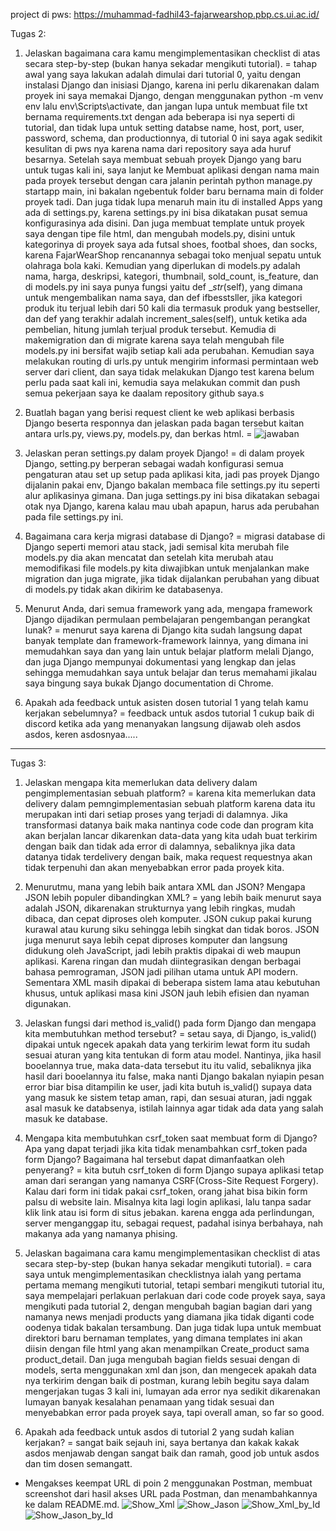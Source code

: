 project di pws: https://muhammad-fadhil43-fajarwearshop.pbp.cs.ui.ac.id/


Tugas 2:
1. Jelaskan bagaimana cara kamu mengimplementasikan checklist di atas secara step-by-step (bukan hanya sekadar mengikuti tutorial).
= tahap awal yang saya lakukan adalah dimulai dari tutorial 0, yaitu dengan instalasi Django dan inisiasi Django, karena ini perlu dikarenakan dalam proyek ini saya memakai Django, dengan menggunakan python -m venv env lalu env\Scripts\activate, dan jangan lupa untuk membuat file txt bernama requirements.txt dengan ada beberapa isi nya seperti di tutorial, dan tidak lupa untuk setting databse name, host, port, user, password, schema, dan productionnya, di tutorial 0 ini saya agak sedikit kesulitan di pws nya karena nama dari repository saya ada huruf besarnya. Setelah saya membuat sebuah proyek Django yang baru untuk tugas kali ini, saya lanjut ke Membuat aplikasi dengan nama main pada proyek tersebut dengan cara jalanin perintah python manage.py startapp main, ini bakalan ngebentuk folder baru bernama main di folder proyek tadi. Dan juga tidak lupa menaruh main itu di installed Apps yang ada di settings.py, karena settings.py ini bisa dikatakan pusat semua konfigurasinya ada disini. Dan juga membuat template untuk proyek saya dengan tipe file html, dan mengubah models.py, disini untuk kategorinya di proyek saya ada futsal shoes, footbal shoes, dan socks, karena FajarWearShop rencanannya sebagai toko menjual sepatu untuk olahraga bola kaki. Kemudian yang diperlukan di models.py adalah nama, harga, deskripsi, kategori, thumbnail, sold_count, is_feature, dan di models.py ini saya punya fungsi yaitu def __str_(self), yang dimana untuk mengembalikan nama saya, dan def ifbesstsller, jika kategori produk itu terjual lebih dari 50 kali dia termasuk produk yang bestseller, dan def yang terakhir adalah increment_sales(self), untuk ketika ada pembelian, hitung jumlah terjual produk tersebut. Kemudia di makemigration dan di migrate karena saya telah mengubah file models.py ini bersifat wajib setiap kali ada perubahan. Kemudian saya melakukan routing di urls.py untuk mengirim informasi permintaan web server dari client, dan saya tidak melakukan Django test karena belum perlu pada saat kali ini, kemudia saya melakukan commit dan push semua pekerjaan saya ke daalam repository github saya.s

2. Buatlah bagan yang berisi request client ke web aplikasi berbasis Django beserta responnya dan jelaskan pada bagan tersebut kaitan antara urls.py, views.py, models.py, dan berkas html.
= ![jawaban](no2.jpg)

3. Jelaskan peran settings.py dalam proyek Django!
= di dalam proyek Django, setting.py berperan sebagai wadah konfigurasi semua pengaturan atau set up setup pada aplikasi kita, jadi pas proyek Django dijalanin pakai env, Django bakalan membaca file settings.py itu seperti alur aplikasinya gimana. Dan juga settings.py ini bisa dikatakan sebagai otak nya Django, karena kalau mau ubah apapun, harus ada perubahan pada file settings.py ini.

4. Bagaimana cara kerja migrasi database di Django?
= migrasi database di Django seperti memori atau stack, jadi semisal kita merubah file models.py dia akan mencatat dan setelah kita merubah atau memodifikasi file models.py kita diwajibkan untuk menjalankan make migration dan juga migrate, jika tidak dijalankan perubahan yang dibuat di models.py tidak akan dikirim ke databasenya.

5. Menurut Anda, dari semua framework yang ada, mengapa framework Django dijadikan permulaan pembelajaran pengembangan perangkat lunak?
= menurut saya karena di Django kita sudah langsung dapat banyak template dan framework-framework lainnya, yang dimana ini memudahkan saya dan yang lain untuk belajar platform melali Django, dan juga Django mempunyai dokumentasi yang lengkap dan jelas sehingga memudahkan saya untuk belajar dan terus memahami jikalau saya bingung saya bukak Django documentation di Chrome.

6. Apakah ada feedback untuk asisten dosen tutorial 1 yang telah kamu kerjakan sebelumnya?
= feedback untuk asdos tutorial 1 cukup baik di discord ketika ada yang menanyakan langsung dijawab oleh asdos asdos, keren asdosnyaa.....

--------------------------------------------------------------------------------------------------------------------------------------------------------------------------------------------------------------------------------------

Tugas 3:
 1. Jelaskan mengapa kita memerlukan data delivery dalam pengimplementasian sebuah platform?
 = karena kita memerlukan data delivery dalam pemngimplementasian sebuah platform karena data itu merupakan inti dari setiap proses yang terjadi di dalamnya. Jika transformasi datanya baik maka nantinya code code dan program kita akan berjalan lancar dikarenkan data-data yang kita udah buat terkirim dengan baik dan tidak ada error di dalamnya, sebaliknya jika data datanya tidak terdelivery dengan baik, maka request requestnya akan tidak terpenuhi dan akan menyebabkan error pada proyek kita.

 2. Menurutmu, mana yang lebih baik antara XML dan JSON? Mengapa JSON lebih populer dibandingkan XML?
 =  yang lebih baik menurut saya adalah JSON, dikarenakan strukturnya yang lebih ringkas, mudah dibaca, dan cepat diproses oleh komputer. JSON cukup pakai kurung kurawal atau kurung siku sehingga lebih singkat dan tidak boros. JSON juga menurut saya lebih cepat diproses komputer dan langsung didukung oleh JavaScript, jadi lebih praktis dipakai di web maupun aplikasi. Karena ringan dan mudah diintegrasikan dengan berbagai bahasa pemrograman, JSON jadi pilihan utama untuk API modern. Sementara XML masih dipakai di beberapa sistem lama atau kebutuhan khusus, untuk aplikasi masa kini JSON jauh lebih efisien dan nyaman digunakan.


 3. Jelaskan fungsi dari method is_valid() pada form Django dan mengapa kita membutuhkan method tersebut?
 = setau saya, di Django, is_valid() dipakai untuk ngecek apakah data yang terkirim lewat form itu sudah sesuai aturan yang kita tentukan di form atau model. Nantinya, jika hasil booelannya true, maka data-data tersebut itu itu valid, sebaliknya jika hasil dari booelannya itu false, maka nanti Django bakalan nyiapin pesan error biar bisa ditampilin ke user, jadi kita butuh is_valid() supaya data yang masuk ke sistem tetap aman, rapi, dan sesuai aturan, jadi nggak asal masuk ke databsenya, istilah lainnya agar tidak ada data yang salah masuk ke database.

 4. Mengapa kita membutuhkan csrf_token saat membuat form di Django? Apa yang dapat terjadi jika kita tidak menambahkan csrf_token pada form Django? Bagaimana hal tersebut dapat dimanfaatkan oleh penyerang?
 = kita butuh csrf_token di form Django supaya aplikasi tetap aman dari serangan yang namanya CSRF(Cross-Site Request Forgery). Kalau dari form ini tidak pakai csrf_token, orang jahat bisa bikin form palsu di website lain. Misalnya kita lagi login aplikasi, lalu tanpa sadar klik link atau isi form di situs jebakan. karena engga ada perlindungan, server menganggap itu, sebagai request, padahal isinya berbahaya, nah makanya ada yang namanya phising.

 5. Jelaskan bagaimana cara kamu mengimplementasikan checklist di atas secara step-by-step (bukan hanya sekadar mengikuti tutorial).
 = cara saya untuk mengimplementasikan checklistnya ialah yang pertama pertama memang mengikuti tutorial, tetapi sembari mengikuti tutorial itu, saya mempelajari perlakuan perlakuan dari code code proyek saya, saya mengikuti pada tutorial 2, dengan mengubah bagian bagian dari yang namanya news menjadi products yang diamana jika tidak diganti code oodenya tidak bakalan tersambung. Dan juga tidak lupa untuk membuat direktori baru bernaman templates, yang dimana templates ini akan diisin dengan file html yang akan menampilkan Create_product sama product_detail. Dan juga mengubah bagian fields sesuai dengan di models, serta menggunakan xml dan json, dan mengecek apakah data nya terkirim dengan baik di postman, kurang lebih begitu saya dalam mengerjakan tugas 3 kali ini, lumayan ada error nya sedikit dikarenakan lumayan banyak kesalahan penamaan yang tidak sesuai dan menyebabkan error pada proyek saya, tapi overall aman, so far so good.

 6. Apakah ada feedback untuk asdos di tutorial 2 yang sudah kalian kerjakan?
= sangat baik sejauh ini, saya bertanya dan kakak kakak asdos menjawab dengan sangat baik dan ramah, good job untuk asdos dan tim dosen semangatt.

  - Mengakses keempat URL di poin 2 menggunakan Postman, membuat screenshot dari hasil akses URL pada Postman, dan menambahkannya ke dalam README.md.
  ![Show_Xml](ShowXml.jpg)
  ![Show_Jason](ShowJason.jpg)
  ![Show_Xml_by_Id](ShowXmlbyId.jpg)
  ![Show_Jason_by_Id](ShowJasonbyId.jpg)
